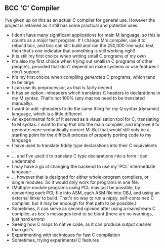 ## BCC 'C' Compiler

I've given up on this as an actual C compiler for general use. However the project is retained as it still has some practical and potential uses:

* I don't have many significant applications for main M language, so this is counts as a major test program. If I change M's compiler, use it to rebuild bcc, and bcc can still build and run the 250,000-line sql.c test, then that's one indicator that something is still working right!
* It is still my first choice when writing small C programs of my own
* It's also my first choice when trying out smallish C programs of other people's, provided that don't depend on make systems or use features I don't support
* It's my first choice when compiling *generated* C programs, which tend to be large
* I can use its preprocessor, as that is fairly decent
* It has an option -mheaders which translates C headers to declarations in my M syntax. That's not 100% (any macros need to be translated manually).
* I want to add -qheaders to do the same thing for my Q syntax (dynamic) language, which is a little different
* An experimental fork of it served as a visualisation tool for C, translating to M syntax. I want to bring that into the main compiler, and improve it to generate more semantically correct M. But that would still only be a starting point for the difficult process of properly porting code to my language
* I have used to translate fiddly type declarations into their C equivalents ...
* ... and I've used it to translate C type declarations into a form I can understand
* I may have a go at changing the backend to use my 'PCL' intermediate language ...
* ... however that is designed for either whole-program compilers, or single modules. So it would only work for programs in one file.
* (Multiple-module programs using PCL may just be possible, by converting each PCL file into ASM, each ASM file into OBJ, and using an external linker to build. That's no way to run a nippy, self-contained C compiler, but it may be enoough for that path to be possible.)
* Sometimes, it can serve as second opinion after using a mainstream C compiler, as bcc's messages tend to be blunt (there are no warnings, just hard errors)
* Seeing how C maps to native code, as it can produce output cleaner than gcc's.
* Experimenting with techniques for fast C compilation
* Sometimes, trying experimental C features

